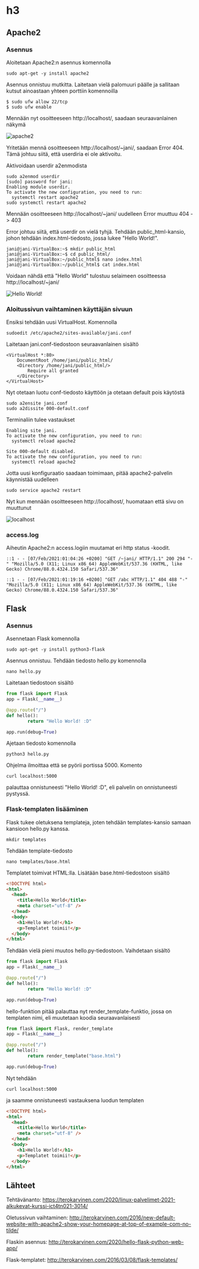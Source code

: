 # h3

## Apache2

### Asennus

Aloitetaan Apache2:n asennus komennolla

```
sudo apt-get -y install apache2
```

Asennus onnistuu mutkitta. Laitetaan vielä palomuuri päälle ja sallitaan kutsut ainoastaan yhteen porttiin komennoilla

```
$ sudo ufw allow 22/tcp
$ sudo ufw enable
```

Mennään nyt osoitteeseen http://localhost/, saadaan seuraavanlainen näkymä

![apache2](/images/h3/apache.png)

Yritetään mennä osoitteeseen http://localhost/~jani/, saadaan Error 404. Tämä johtuu siitä, että userdiria ei ole aktivoitu.

Aktivoidaan userdir a2enmodista

```
sudo a2enmod userdir
[sudo] password for jani:
Enabling module userdir.
To activate the new configuration, you need to run:
  systemctl restart apache2
sudo systemctl restart apache2
```

Mennään osoitteeseen http://localhost/~jani/ uudelleen
Error muuttuu 404 -> 403

Error johtuu siitä, että userdir on vielä tyhjä. Tehdään public_html-kansio, johon tehdään index.html-tiedosto, jossa lukee "Hello World!".

```
jani@jani-VirtualBox:~$ mkdir public_html
jani@jani-VirtualBox:~$ cd public_html/
jani@jani-VirtualBox:~/public_html$ nano index.html
jani@jani-VirtualBox:~/public_html$ cat index.html
```

Voidaan nähdä että "Hello World" tulostuu selaimeen osoitteessa http://localhost/~jani/

![Hello World!](/images/h3/helloworld.png)

### Aloitussivun vaihtaminen käyttäjän sivuun

Ensiksi tehdään uusi VirtualHost. Komennolla

```
sudoedit /etc/apache2/sites-available/jani.conf
```

Laitetaan jani.conf-tiedostoon seuraavanlainen sisältö

```
<VirtualHost *:80>
    DocumentRoot /home/jani/public_html/
    <Directory /home/jani/public_html/>
        Require all granted
    </Directory>
</VirtualHost>
```

Nyt otetaan luotu conf-tiedosto käyttöön ja otetaan default pois käytöstä

```
sudo a2ensite jani.conf
sudo a2dissite 000-default.conf
```

Terminaliin tulee vastaukset

```
Enabling site jani.
To activate the new configuration, you need to run:
  systemctl reload apache2

Site 000-default disabled.
To activate the new configuration, you need to run:
  systemctl reload apache2
```

Jotta uusi konfiguraatio saadaan toimimaan, pitää apache2-palvelin käynnistää uudelleen

```
sudo service apache2 restart
```

Nyt kun mennään osoitteeseen http://localhost/, huomataan että sivu on muuttunut

![localhost](/images/h3/new-localhost.png)

### access.log

Aiheutin Apache2:n access.logiin muutamat eri http status -koodit.

```
::1 - - [07/Feb/2021:01:04:26 +0200] "GET /~jani/ HTTP/1.1" 200 294 "-" "Mozilla/5.0 (X11; Linux x86_64) AppleWebKit/537.36 (KHTML, like Gecko) Chrome/88.0.4324.150 Safari/537.36"
```

```
::1 - - [07/Feb/2021:01:19:16 +0200] "GET /abc HTTP/1.1" 404 488 "-" "Mozilla/5.0 (X11; Linux x86_64) AppleWebKit/537.36 (KHTML, like Gecko) Chrome/88.0.4324.150 Safari/537.36"
```

## Flask

### Asennus

Asennetaan Flask komennolla

```
sudo apt-get -y install python3-flask
```

Asennus onnistuu. Tehdään tiedosto hello.py komennolla

```
nano hello.py
```

Laitetaan tiedostoon sisältö

```python
from flask import Flask
app = Flask(__name__)

@app.route("/")
def hello():
        return "Hello World! :D"

app.run(debug=True)
```

Ajetaan tiedosto komennolla

```
python3 hello.py
```

Ohjelma ilmoittaa että se pyörii portissa 5000. Komento

```
curl localhost:5000
```

palauttaa onnistuneesti "Hello World! :D", eli palvelin on onnistuneesti pystyssä.

### Flask-templaten lisääminen

Flask tukee oletuksena templateja, joten tehdään templates-kansio samaan kansioon hello.py kanssa.

```
mkdir templates
```

Tehdään template-tiedosto

```
nano templates/base.html
```

Templatet toimivat HTML:lla. Lisätään base.html-tiedostoon sisältö

```html
<!DOCTYPE html>
<html>
  <head>
    <title>Hello World</title>
    <meta charset="utf-8" />
  </head>
  <body>
    <h1>Hello World!</h1>
    <p>Templatet toimii!</p>
  </body>
</html>
```

Tehdään vielä pieni muutos hello.py-tiedostoon. Vaihdetaan sisältö

```python
from flask import Flask
app = Flask(__name__)

@app.route("/")
def hello():
        return "Hello World! :D"

app.run(debug=True)
```

hello-funktion pitää palauttaa nyt render_template-funktio, jossa on templaten nimi, eli muutetaan koodia seuraavanlaisesti

```python
from flask import Flask, render_template
app = Flask(__name__)

@app.route("/")
def hello():
        return render_template("base.html")

app.run(debug=True)
```

Nyt tehdään

```
curl localhost:5000
```

ja saamme onnistuneesti vastauksena luodun templaten

```html
<!DOCTYPE html>
<html>
  <head>
    <title>Hello World</title>
    <meta charset="utf-8" />
  </head>
  <body>
    <h1>Hello World!</h1>
    <p>Templatet toimii!</p>
  </body>
</html>
```

## Lähteet

Tehtävänanto: https://terokarvinen.com/2020/linux-palvelimet-2021-alkukevat-kurssi-ict4tn021-3014/

Oletussivun vaihtaminen: http://terokarvinen.com/2016/new-default-website-with-apache2-show-your-homepage-at-top-of-example-com-no-tilde/

Flaskin asennus: http://terokarvinen.com/2020/hello-flask-python-web-app/

Flask-templatet: http://terokarvinen.com/2016/03/08/flask-templates/

